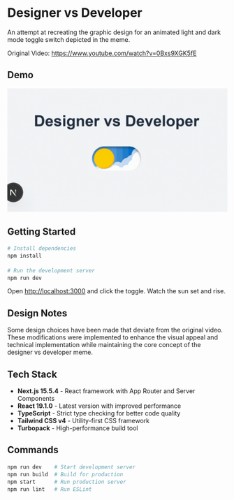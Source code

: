# Designer vs Developer

An attempt at recreating the graphic design for an animated light and dark mode toggle switch depicted in the meme.

Original Video: https://www.youtube.com/watch?v=0Bxs9XGK5fE

## Demo

<div align="center">

![DvD Demo](https://github.com/NotYuSheng/designer-vs-developer/blob/main/sample-files/DEMO.gif) <br>

</div>

## Getting Started

```bash
# Install dependencies
npm install

# Run the development server
npm run dev
```

Open [http://localhost:3000](http://localhost:3000) and click the toggle. Watch the sun set and rise.

## Design Notes

Some design choices have been made that deviate from the original video. These modifications were implemented to enhance the visual appeal and technical implementation while maintaining the core concept of the designer vs developer meme.

## Tech Stack

- **Next.js 15.5.4** - React framework with App Router and Server Components
- **React 19.1.0** - Latest version with improved performance
- **TypeScript** - Strict type checking for better code quality
- **Tailwind CSS v4** - Utility-first CSS framework
- **Turbopack** - High-performance build tool

## Commands

```bash
npm run dev    # Start development server
npm run build  # Build for production
npm start      # Run production server
npm run lint   # Run ESLint
```
